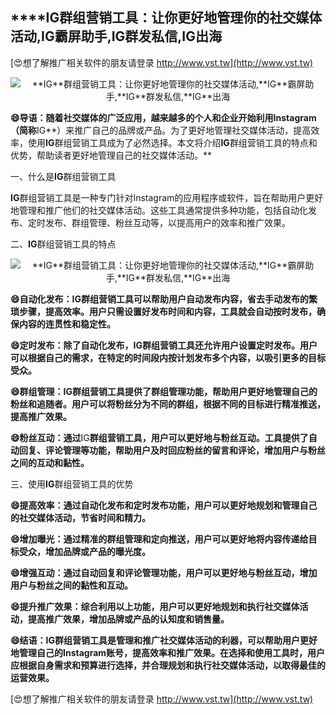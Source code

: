## ****IG**群组营销工具：让你更好地管理你的社交媒体活动,**IG**霸屏助手,**IG**群发私信,**IG**出海**

[😍想了解推广相关软件的朋友请登录 http://www.vst.tw](http://www.vst.tw)

 <center><img src="https://vst.tw/MP4/tuiguang/png/5.png" alt="**IG**群组营销工具：让你更好地管理你的社交媒体活动,**IG**霸屏助手,**IG**群发私信,**IG**出海"></center>

**😄导语：随着社交媒体的广泛应用，越来越多的个人和企业开始利用Instagram（简称**IG**）来推广自己的品牌或产品。为了更好地管理社交媒体活动，提高效率，使用**IG**群组营销工具成为了必然选择。本文将介绍**IG**群组营销工具的特点和优势，帮助读者更好地管理自己的社交媒体活动。**

一、什么是**IG**群组营销工具

**IG**群组营销工具是一种专门针对Instagram的应用程序或软件，旨在帮助用户更好地管理和推广他们的社交媒体活动。这些工具通常提供多种功能，包括自动化发布、定时发布、群组管理、粉丝互动等，以提高用户的效率和推广效果。

二、**IG**群组营销工具的特点

 <center><img src="https://vst.tw/MP4/tuiguang/png/5.png" alt="**IG**群组营销工具：让你更好地管理你的社交媒体活动,**IG**霸屏助手,**IG**群发私信,**IG**出海"></center>

**😄自动化发布：**IG**群组营销工具可以帮助用户自动发布内容，省去手动发布的繁琐步骤，提高效率。用户只需设置好发布时间和内容，工具就会自动按时发布，确保内容的连贯性和稳定性。**

**😄定时发布：除了自动化发布，**IG**群组营销工具还允许用户设置定时发布。用户可以根据自己的需求，在特定的时间段内按计划发布多个内容，以吸引更多的目标受众。**

**😄群组管理：**IG**群组营销工具提供了群组管理功能，帮助用户更好地管理自己的粉丝和追随者。用户可以将粉丝分为不同的群组，根据不同的目标进行精准推送，提高推广效果。**

**😄粉丝互动：通过**IG**群组营销工具，用户可以更好地与粉丝互动。工具提供了自动回复、评论管理等功能，帮助用户及时回应粉丝的留言和评论，增加用户与粉丝之间的互动和黏性。**

三、使用**IG**群组营销工具的优势

**😄提高效率：通过自动化发布和定时发布功能，用户可以更好地规划和管理自己的社交媒体活动，节省时间和精力。**

**😄增加曝光：通过精准的群组管理和定向推送，用户可以更好地将内容传递给目标受众，增加品牌或产品的曝光度。**

**😄增强互动：通过自动回复和评论管理功能，用户可以更好地与粉丝互动，增加用户与粉丝之间的黏性和互动。**

**😄提升推广效果：综合利用以上功能，用户可以更好地规划和执行社交媒体活动，提高推广效果，增加品牌或产品的认知度和销售量。**

**😄结语：**IG**群组营销工具是管理和推广社交媒体活动的利器，可以帮助用户更好地管理自己的Instagram账号，提高效率和推广效果。在选择和使用工具时，用户应根据自身需求和预算进行选择，并合理规划和执行社交媒体活动，以取得最佳的运营效果。**

[😍想了解推广相关软件的朋友请登录 http://www.vst.tw](http://www.vst.tw)



